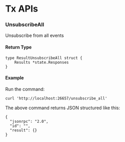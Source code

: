 # Tx APIs

<!---
//uatnet.usdp.io/unsubscribe_all?
-- [BINANCE No details]
-- [https://tendermint.com/rpc/#/Websocket/unsubscribe_all]
-->

### UnsubscribeAll
Unsubscribe from all events


#### Return Type
```
type ResultUnsubscribeAll struct {
    Results *state.Responses
}
```

#### Example
Run the command:
```
curl 'http://localhost:26657/unsubscribe_all'
```

The above command returns JSON structured like this:
```
{
  "jsonrpc": "2.0",
  "id": "",
  "result": {}
}
```


